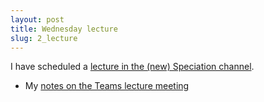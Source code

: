 ```yaml
---
layout: post
title: Wednesday lecture
slug: 2_lecture
---
```


I have scheduled a [lecture in the (new) Speciation channel](https://teams.microsoft.com/l/meetup-join/19%3a0617703ee1054d8282c04be69944c838%40thread.tacv2/1632846635832?context=%7b%22Tid%22%3a%2244376307-b429-42ad-8c25-28cd496f4772%22%2c%22Oid%22%3a%220d80640c-27fb-494f-af0e-30faf02cafb1%22%7d).

* My [notes on the Teams lecture meeting](/teams.html)

